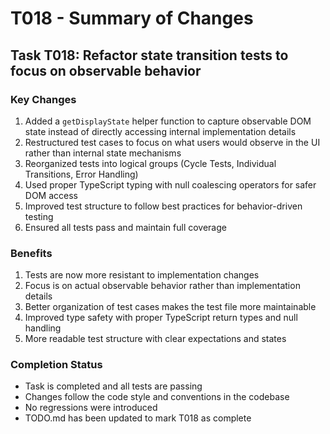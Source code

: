 # T018 - Summary of Changes

## Task T018: Refactor state transition tests to focus on observable behavior

### Key Changes

1. Added a `getDisplayState` helper function to capture observable DOM state instead of directly accessing internal implementation details
2. Restructured test cases to focus on what users would observe in the UI rather than internal state mechanisms
3. Reorganized tests into logical groups (Cycle Tests, Individual Transitions, Error Handling)
4. Used proper TypeScript typing with null coalescing operators for safer DOM access
5. Improved test structure to follow best practices for behavior-driven testing
6. Ensured all tests pass and maintain full coverage

### Benefits

1. Tests are now more resistant to implementation changes
2. Focus is on actual observable behavior rather than implementation details
3. Better organization of test cases makes the test file more maintainable
4. Improved type safety with proper TypeScript return types and null handling
5. More readable test structure with clear expectations and states

### Completion Status

- Task is completed and all tests are passing
- Changes follow the code style and conventions in the codebase
- No regressions were introduced
- TODO.md has been updated to mark T018 as complete
